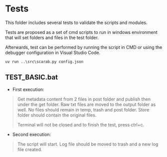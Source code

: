 # Tests

This folder includes several tests to validate the scripts and modules.

Tests are proposed as a set of cmd scripts to run in windows environment that will set folders and files in the test folder.

Afterwards, test can be performed by running the script in CMD or using the debugger configuration in Visual Studio Code.

```cmd
uv run ..\src\scarab.py config.json
```

## TEST_BASIC.bat

- First execution:

> Get metadata content from 2 files in post folder and  publish then under the get folder. Raw txt files are moved to the output folder as well. No files should remain in temp, trash and post folder. Store folder should contain the original files.
> 
> Terminal will not be closed and to finish the test, press ctrl+c.

- Second execution:

> The script will start. Log file should be moved to trash and a new log file created.